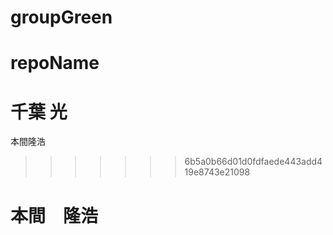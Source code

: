 # groupGreen

# repoName
千葉 光
=======
本間隆浩
>>>>>>> 6b5a0b66d01d0fdfaede443add419e8743e21098

# 本間　隆浩
